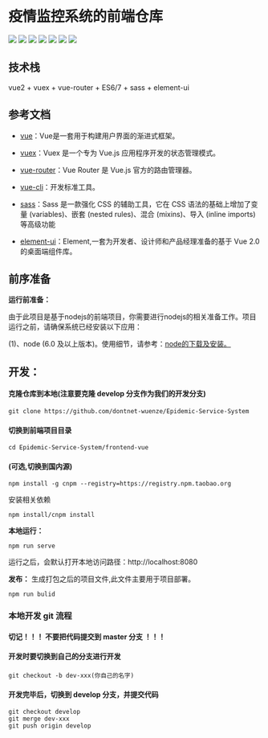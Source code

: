 # 疫情监控系统的前端仓库

![](https://img.shields.io/badge/node->=12.0.0-green)
![](https://img.shields.io/badge/npm->=8.0.0-green)
![](https://img.shields.io/badge/vue-2.6.11-blue)
![](https://img.shields.io/badge/vuex-3.6.2-blue)
![](https://img.shields.io/badge/vue--router-3.5.3-blue)
![](https://img.shields.io/badge/eslint-%3E%3D6.0.0-yellow)
![](https://img.shields.io/badge/sass-=1.26.5-red)

## 技术栈
vue2 + vuex + vue-router + ES6/7 + sass + element-ui

## 参考文档

- [vue](https://vuejs.bootcss.com/v2/guide/)：Vue是一套用于构建用户界面的渐进式框架。

- [vuex](https://vuex.vuejs.org/zh/)：Vuex 是一个专为 Vue.js 应用程序开发的状态管理模式。

- [vue-router](https://router.vuejs.org/zh/)：Vue Router 是 Vue.js 官方的路由管理器。

- [vue-cli](https://cli.vuejs.org/zh/)：开发标准工具。

- [sass](https://www.sass.hk/)：Sass 是一款强化 CSS 的辅助工具，它在 CSS 语法的基础上增加了变量 (variables)、嵌套 (nested rules)、混合 (mixins)、导入 (inline imports) 等高级功能

- [element-ui](https://element.eleme.io/)：Element,一套为开发者、设计师和产品经理准备的基于 Vue 2.0 的桌面端组件库。


## 前序准备

**运行前准备：**

由于此项目是基于nodejs的前端项目，你需要进行nodejs的相关准备工作。项目运行之前，请确保系统已经安装以下应用：

(1)、node (6.0 及以上版本)。使用细节，请参考：[node的下载及安装。](https://nodejs.org/en/download/)


## 开发：
#### 克隆仓库到本地(注意要克隆 develop 分支作为我们的开发分支)
```
git clone https://github.com/dontnet-wuenze/Epidemic-Service-System
```

#### 切换到前端项目目录
```
cd Epidemic-Service-System/frontend-vue
```

#### (可选,切换到国内源)
```
npm install -g cnpm --registry=https://registry.npm.taobao.org
```

安装相关依赖
```
npm install/cnpm install
```

**本地运行：**

```
npm run serve
```
运行之后，会默认打开本地访问路径：http://localhost:8080

**发布：**
生成打包之后的项目文件,此文件主要用于项目部署。

```
npm run bulid 
```

### 本地开发 git 流程
#### 切记！！！ 不要把代码提交到 master 分支 ！！！

#### 开发时要切换到自己的分支进行开发
```
git checkout -b dev-xxx(你自己的名字)
```

#### 开发完毕后，切换到 develop 分支，并提交代码
```
git checkout develop
git merge dev-xxx
git push origin develop
```
